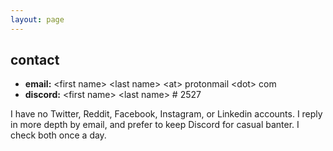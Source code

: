 ```yaml
---
layout: page
---
```


## contact

- **email:** \<first name\> \<last name\> \<at\> protonmail \<dot\> com
- **discord:** \<first name\> \<last name\> # 2527

I have no Twitter, Reddit, Facebook, Instagram, or Linkedin accounts. I reply in more depth by email, and prefer to keep Discord for casual banter. I check both once a day.